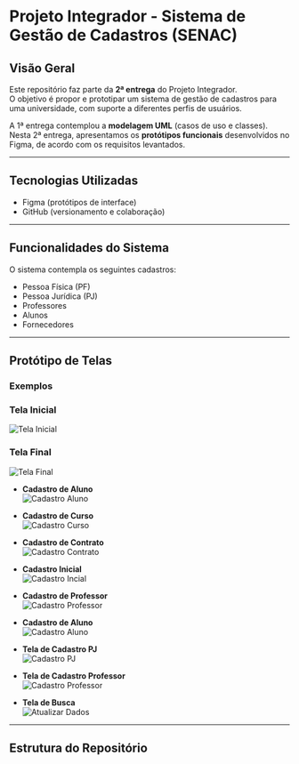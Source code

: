 # Projeto Integrador - Sistema de Gestão de Cadastros (SENAC)

## Visão Geral
Este repositório faz parte da **2ª entrega** do Projeto Integrador.  
O objetivo é propor e prototipar um sistema de gestão de cadastros para uma universidade, com suporte a diferentes perfis de usuários.

A 1ª entrega contemplou a **modelagem UML** (casos de uso e classes).  
Nesta 2ª entrega, apresentamos os **protótipos funcionais** desenvolvidos no Figma, de acordo com os requisitos levantados.

---

##  Tecnologias Utilizadas
- Figma (protótipos de interface)  
- GitHub (versionamento e colaboração)  

---

## Funcionalidades do Sistema
O sistema contempla os seguintes cadastros:

- Pessoa Física (PF)  
- Pessoa Jurídica (PJ)  
- Professores  
- Alunos  
- Fornecedores  

---

## Protótipo de Telas

### Exemplos
### Tela Inicial
![Tela Inicial](Prototipo_Senac/tela_inicial.png)

### Tela Final
![Tela Final](Prototipo_Senac/tela_final.png)

- **Cadastro de Aluno**  
![Cadastro Aluno](Prototipo_Senac/cadastro_aluno_pf.png)  

- **Cadastro de Curso**  
![Cadastro Curso](Prototipo_Senac/cadastro_curso.png)  

- **Cadastro de Contrato**  
![Cadastro Contrato](Prototipo_Senac/cadastro_contrato.png)  

- **Cadastro Inicial**  
![Cadastro Incial](Prototipo_Senac/tela_inicial_de_cadastro.png)  

- **Cadastro de Professor**  
![Cadastro Professor](Prototipo_Senac/cadastro_professor_pf.png)  

- **Cadastro de Aluno**  
![Cadastro Aluno](Prototipo_Senac/tela_cadastro_aluno.png) 

- **Tela de Cadastro PJ**  
![Cadastro PJ](Prototipo_Senac/tela_cadastro_pj.png) 

- **Tela de Cadastro Professor**  
![Cadastro Professor](Prototipo_Senac/tela_cadastro_professor.png) 

- **Tela de Busca**  
![Atualizar Dados](Prototipo_Senac/tela_busca/atualizar_dados.png) 



---

## Estrutura do Repositório
